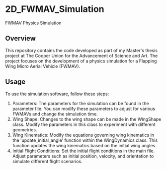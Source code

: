 # 2D_FWMAV_Simulation
FWMAV Physics Simulation

## Overview
This repository contains the code developed as part of my Master's thesis project at The Cooper Union for the Advancement of Science and Art. The project focuses on the development of a physics simulation for a Flapping Wing Micro Aerial Vehicle (FWMAV).

## Usage
To use the simulation software, follow these steps:

1. Parameters: The parameters for the simulation can be found in the parameter file. You can modify these parameters to adjust for various FWMAVs and change the simulation time.
2. Wing Shape: Changes to the wing shape can be made in the WingShape class. Modify the parameters in this class to experiment with different geometries.
3. Wing Kinematics: Modify the equations governing wing kinematics in the 'update_initial_angle' function within the WingDynamics class. This function updates the wing kinematics based on the initial wing angles.
4. Initial Flight Conditions: Set the initial flight conditions in the main file. Adjust parameters such as initial position, velocity, and orientation to simulate different flight scenarios.